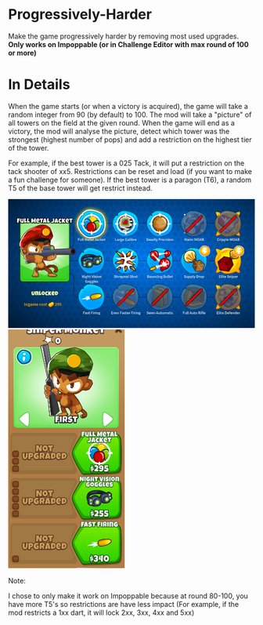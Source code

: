 # Progressively-Harder

Make the game progressively harder by removing most used upgrades. **Only works on Impoppable (or in Challenge Editor with max round of 100 or more)**

# In Details
When the game starts (or when a victory is acquired), the game will take a random integer from 90 (by default) to 100. The mod will take a "picture" of all towers on the field at the given round. When the game will end as a victory, the mod will analyse the picture, detect which tower was the strongest (highest number of pops) and add a restriction on the highest tier of the tower. 

For example, if the best tower is a 025 Tack, it will put a restriction on the tack shooter of xx5. Restrictions can be reset and load (if you want to make a fun challenge for someone). If the best tower is a paragon (T6), a random T5 of the base tower will get restrict instead.


![Upgrade Path](upgrade_showoff.png)
![Upgrade Menu](menu_showoff.PNG)


Note:

I chose to only make it work on Impoppable because at round 80-100, you have more T5's so restrictions are have less impact (For example, if the mod restricts a 1xx dart, it will lock 2xx, 3xx, 4xx and 5xx)
